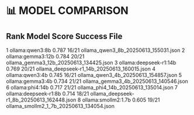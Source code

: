 📊 MODEL COMPARISON
=================================================
Rank Model                          Score   Success    File
---------------------------------------------------------------------
1    ollama:qwen3:8b                0.787   16/21     ollama_qwen3_8b_20250613_155031.json
2    ollama:gemma3:12b              0.784   20/21     ollama_gemma3_12b_20250613_134425.json
3    ollama:deepseek-r1:14b         0.769   20/21     ollama_deepseek-r1_14b_20250613_160015.json
4    ollama:qwen3:4b                0.745   16/21     ollama_qwen3_4b_20250613_154857.json
5    ollama:gemma3:4b               0.734   21/21     ollama_gemma3_4b_20250613_140546.json
6    ollama:phi4:14b                0.717   21/21     ollama_phi4_14b_20250613_135014.json
7    ollama:deepseek-r1:8b          0.714   18/21     ollama_deepseek-r1_8b_20250613_162448.json
8    ollama:smollm2:1.7b            0.605   19/21     ollama_smollm2_1_7b_20250613_134054.json